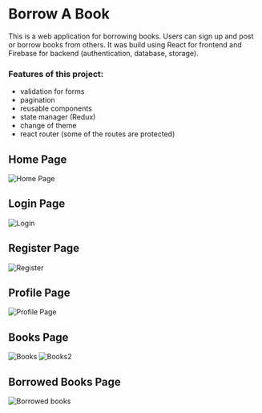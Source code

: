 # Borrow A Book
This is a web application for borrowing books. Users can sign up and post or borrow books from others. It was build using React for frontend and Firebase for backend (authentication, database, storage).

### Features of this project:
- validation for forms
- pagination
- reusable components
- state manager (Redux)
- change of theme
- react router (some of the routes are protected)
## Home Page
![Home Page](https://github.com/ralucarogoza/BorrowABook/assets/92272145/fa7870db-5fed-4cc0-ae3d-9d6ad796592b)

## Login Page
![Login](https://github.com/ralucarogoza/BorrowABook/assets/92272145/f418559d-5094-4e21-8b45-11b2f5984148)

## Register Page
![Register](https://github.com/ralucarogoza/BorrowABook/assets/92272145/5b58dbd0-5beb-4348-9bfd-7bca3dbe814f)

## Profile Page
![Profile Page](https://github.com/ralucarogoza/BorrowABook/assets/92272145/60d979a4-6ae6-4213-8550-6fe063910f95)

## Books Page
![Books](https://github.com/ralucarogoza/BorrowABook/assets/92272145/245782b7-6f4d-4fef-b4cf-69f2ebd5f48f)
![Books2](https://github.com/ralucarogoza/BorrowABook/assets/92272145/266eeef5-41a0-4892-b28b-a25680bf7ac2)

## Borrowed Books Page
![Borrowed books](https://github.com/ralucarogoza/BorrowABook/assets/92272145/10a8e58b-bba5-4847-bd2d-b65642481da8)
